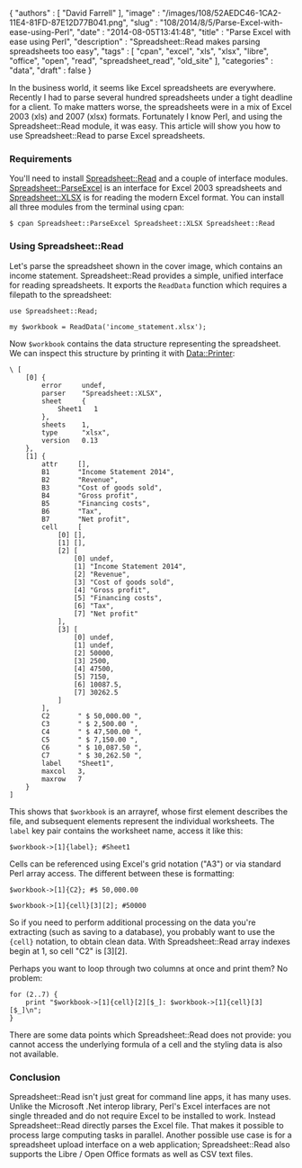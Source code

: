 {
   "authors" : [
      "David Farrell"
   ],
   "image" : "/images/108/52AEDC46-1CA2-11E4-81FD-87E12D77B041.png",
   "slug" : "108/2014/8/5/Parse-Excel-with-ease-using-Perl",
   "date" : "2014-08-05T13:41:48",
   "title" : "Parse Excel with ease using Perl",
   "description" : "Spreadsheet::Read makes parsing spreadsheets too easy",
   "tags" : [
      "cpan",
      "excel",
      "xls",
      "xlsx",
      "libre",
      "office",
      "open",
      "read",
      "spreadsheet_read",
      "old_site"
   ],
   "categories" : "data",
   "draft" : false
}


In the business world, it seems like Excel spreadsheets are everywhere. Recently I had to parse several hundred spreadsheets under a tight deadline for a client. To make matters worse, the spreadsheets were in a mix of Excel 2003 (xls) and 2007 (xlsx) formats. Fortunately I know Perl, and using the Spreadsheet::Read module, it was easy. This article will show you how to use Spreadsheet::Read to parse Excel spreadsheets.

### Requirements

You'll need to install [Spreadsheet::Read](https://metacpan.org/pod/Spreadsheet::Read) and a couple of interface modules. [Spreadsheet::ParseExcel](https://metacpan.org/pod/Spreadsheet::ParseExcel) is an interface for Excel 2003 spreadsheets and [Spreadsheet::XLSX](https://metacpan.org/pod/Spreadsheet::XLSX) is for reading the modern Excel format. You can install all three modules from the terminal using cpan:

``` prettyprint
$ cpan Spreadsheet::ParseExcel Spreadsheet::XLSX Spreadsheet::Read
```

### Using Spreadsheet::Read

Let's parse the spreadsheet shown in the cover image, which contains an income statement. Spreadsheet::Read provides a simple, unified interface for reading spreadsheets. It exports the `ReadData` function which requires a filepath to the spreadsheet:

``` prettyprint
use Spreadsheet::Read;

my $workbook = ReadData('income_statement.xlsx');
```

Now `$workbook` contains the data structure representing the spreadsheet. We can inspect this structure by printing it with [Data::Printer](https://metacpan.org/pod/Data::Printer):

``` prettyprint
\ [
    [0] {
        error     undef,
        parser    "Spreadsheet::XLSX",
        sheet     {
            Sheet1   1
        },
        sheets    1,
        type      "xlsx",
        version   0.13
    },
    [1] {
        attr     [],
        B1       "Income Statement 2014",
        B2       "Revenue",
        B3       "Cost of goods sold",
        B4       "Gross profit",
        B5       "Financing costs",
        B6       "Tax",
        B7       "Net profit",
        cell     [
            [0] [],
            [1] [],
            [2] [
                [0] undef,
                [1] "Income Statement 2014",
                [2] "Revenue",
                [3] "Cost of goods sold",
                [4] "Gross profit",
                [5] "Financing costs",
                [6] "Tax",
                [7] "Net profit"
            ],
            [3] [
                [0] undef,
                [1] undef,
                [2] 50000,
                [3] 2500,
                [4] 47500,
                [5] 7150,
                [6] 10087.5,
                [7] 30262.5
            ]
        ],
        C2       " $ 50,000.00 ",
        C3       " $ 2,500.00 ",
        C4       " $ 47,500.00 ",
        C5       " $ 7,150.00 ",
        C6       " $ 10,087.50 ",
        C7       " $ 30,262.50 ",
        label    "Sheet1",
        maxcol   3,
        maxrow   7
    }
]
```

This shows that `$workbook` is an arrayref, whose first element describes the file, and subsequent elements represent the individual worksheets. The `label` key pair contains the worksheet name, access it like this:

``` prettyprint
$workbook->[1]{label}; #Sheet1
```

Cells can be referenced using Excel's grid notation ("A3") or via standard Perl array access. The different between these is formatting:

``` prettyprint
$workbook->[1]{C2}; #$ 50,000.00

$workbook->[1]{cell}[3][2]; #50000
```

So if you need to perform additional processing on the data you're extracting (such as saving to a database), you probably want to use the `{cell}` notation, to obtain clean data. With Spreadsheet::Read array indexes begin at 1, so cell "C2" is [3][2].

Perhaps you want to loop through two columns at once and print them? No problem:

``` prettyprint
for (2..7) {
    print "$workbook->[1]{cell}[2][$_]: $workbook->[1]{cell}[3][$_]\n"; 
}
```

There are some data points which Spreadsheet::Read does not provide: you cannot access the underlying formula of a cell and the styling data is also not available.

### Conclusion

Spreadsheet::Read isn't just great for command line apps, it has many uses. Unlike the Microsoft .Net interop library, Perl's Excel interfaces are not single threaded and do not require Excel to be installed to work. Instead Spreadsheet::Read directly parses the Excel file. That makes it possible to process large computing tasks in parallel. Another possible use case is for a spreadsheet upload interface on a web application; Spreadsheet::Read also supports the Libre / Open Office formats as well as CSV text files.
